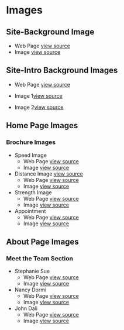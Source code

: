 # Images

## Site-Background Image
- Web Page [view source](http://www.day-news.info/837762-sport-running-background.htm)
- Image [view source](http://www.desktopwallpaperhd.net/wallpapers/2/7/sport-running-background-wallpapers-desktop-23607.jpg)

## Site-Intro Background Images
- Web Page [view source](http://www.kort.com/)
- Image 1[view source](http://www.kort.com/Resources/img/services-icons/slider-3.png)

- Image 2[view source](http://www.kort.com/Resources/img/services-icons/slider-1.png)

## Home Page Images
### Brochure Images
* Speed Image
    - Web Page [view source](http://aealtaenergia.com.br/AltaEnergia/)
    - Image [view source](http://aealtaenergia.com.br/PainelAdministrativo/resources/slides/1474763188922athletes_running_sports_spray_form_99321_3840x2400.jpg)
* Distance Image [view source]()
    - Web Page [view source](http://aealtaenergia.com.br/AltaEnergia/)
    - Image [view source](http://aealtaenergia.com.br/AltaEnergia/javax.faces.resource/front3.jpg.jsf?ln=img)
* Strength Image
    - Web Page [view source](http://www.sport-fitness-advisor.com/strengthtraining.html)
    - Image [view source](http://www.sport-fitness-advisor.com/images/xstrength-training-banner.jpg.pagespeed.ic.W_SE98x6IG.jpg)
* Appointment
    - Web Page [view source](http://morevolunteers.com/blog/tag/appointment/)
    - Image [view source](http://morevolunteers.com/blog/wp-content/uploads/2011/04/volunteermanagementdiary.jpg)
    
## About Page Images
### Meet the Team Section
- Stephanie Sue
    - Web Page [view source](http://james-madison-university-harrisonburg-virginia.runnerspace.com/gprofile.php?mgroup_id=28791&do=news&news_id=218449)
    - Image [view source](http://james-madison-university-harrisonburg-virginia.runnerspace.com/members/images/6/235534_full.jpg)
- Nancy Dormi
    - Web Page [view source](https://www.pinterest.com/pin/89649848802575550/)
    - Image [view source](https://s-media-cache-ak0.pinimg.com/236x/f5/e5/8d/f5e58d15d4b79ae5177fbd2169bcf615.jpg)
- John Dali
    - Web Page [view source](http://www.whathaseuropedone.org/advantages-of-hiring-a-professional-personal-trainer/)
    - Image [view source](http://www.whathaseuropedone.org/wp-content/uploads/2015/07/Fitness-Trainers1.jpg)

